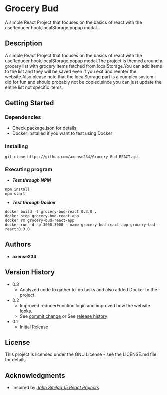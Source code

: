 # **Grocery Bud**

A simple React Project that focuses on the basics of react with the useReducer hook,localStorage,popup modal.

## **Description**

A simple React Project that focuses on the basics of react with the useReducer hook,localStorage,popup modal.The project is themed around a grocery list with grocery items fetched from localStorage.You can add items to the list and they will be saved even if you exit and reenter the website.Also please note that the localStorage part is a complex system i did for fun and should probably not be copied,since you can just update the entire list not specific items.

## **Getting Started**

### Dependencies

- Check package.json for details.
- Docker installed if you want to test using Docker

### Installing

```
git clone https://github.com/axense234/Grocery-Bud-REACT.git
```

### Executing program

- **_Test through NPM_**

```
npm install
npm start
```

- **_Test through Docker_**

```
docker build -t grocery-bud-react:0.3.0 .
docker stop grocery-bud-react-app
docker rm grocery-bud-react-app
docker run -d -p 3000:3000 --name grocery-bud-react-app grocery-bud-react:0.3.0
```

## **Authors**

- **axense234**

## **Version History**

- 0.3
  - Analyzed code to gather to-do tasks and also added Docker to the project.
- 0.2
  - Improved reducerFunction logic and improved how the website looks.
  - See [commit change](https://github.com/axense234/Grocery-Bud-REACT/commits/master) or See [release history](https://github.com/axense234/Grocery-Bud-REACT/releases)
- 0.1
  - Initial Release

## **License**

This project is licensed under the GNU License - see the LICENSE.md file for details

## **Acknowledgments**

- Inspired by [_John Smilga 15 React Projects_](https://www.youtube.com/watch?v=a_7Z7C_JCyo&t=8s)
